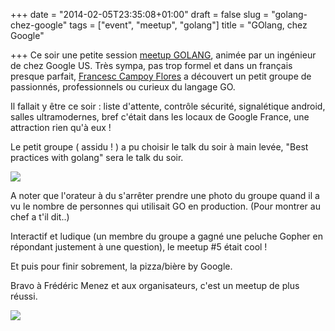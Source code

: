 +++
date = "2014-02-05T23:35:08+01:00"
draft = false
slug = "golang-chez-google"
tags = ["event", "meetup", "golang"]
title = "GOlang, chez Google"

+++
Ce soir une petite session [meetup GOLANG](http://www.meetup.com/Golang-Paris/), animée par un ingénieur de chez Google US.
Très sympa, pas trop formel et dans un français presque parfait, [Francesc Campoy Flores](http://www.campoy.cat‎) a découvert un petit groupe de passionnés, professionnels ou curieux du langage GO.

Il fallait y être ce soir : liste d'attente, contrôle sécurité, signalétique android, salles ultramodernes, bref c'était dans les locaux de Google France, une attraction rien qu'à eux !

Le petit groupe ( assidu ! ) a pu choisir le talk du soir à main levée, "Best practices with golang" sera le talk du soir.

![](http://forestry.io/sites/if-azewa8mogmw/image/%2Fcontent%2Fimages%2F2014%2FFeb%2FGOLANG_meetup_paris_Francesc_Campoy_Flores.JPG)

A noter que l'orateur à du s'arrêter prendre une photo du groupe quand il a vu le nombre de personnes qui utilisait GO en production. (Pour montrer au chef a t'il dit..)

Interactif et ludique (un membre du groupe a gagné une peluche Gopher en répondant justement à une question), le meetup #5 était cool !

Et puis pour finir sobrement, la pizza/bière by Google.

Bravo à Frédéric Menez et aux organisateurs, c'est un meetup de plus réussi.

![](http://forestry.io/sites/if-azewa8mogmw/image/%2Fcontent%2Fimages%2F2014%2FFeb%2Fgophermega_0.jpg)